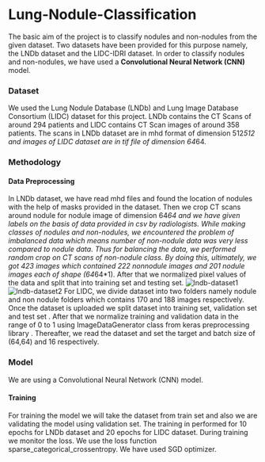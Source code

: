 # Lung-Nodule-Classification
The basic aim of the project is to classify nodules and non-nodules from the given dataset. Two datasets have been provided for this purpose namely, the LNDb dataset and the LIDC-IDRI dataset. In order to classify nodules and non-nodules, we have used a **Convolutional Neural Network (CNN)** model.

### Dataset
We used the Lung Nodule Database (LNDb) and Lung Image Database Consortium (LIDC) dataset for this project. LNDb contains the CT Scans of around 294 patients and LIDC contains CT Scan images of around 358 patients.
The scans in LNDb dataset are in mhd format of dimension 512*512 and images of LIDC dataset are in tif file of dimension 64*64.

### Methodology

#### Data Preprocessing
In LNDb dataset, we have read mhd files and found the location of nodules with the help of masks provided in the dataset. Then we crop CT scans around nodule for nodule image of dimension 64*64 and we have given labels on the basis of data provided in csv by radiologists. While making classes of nodules and non-nodules, we encountered the problem of imbalanced data which means number of non-nodule data was very less compared to nodule data. Thus for balancing the data, we performed random crop on CT scans of non-nodule class. By doing this, ultimately, we got 423 images which contained 222 nonnodule images and 201 nodule images each of shape (64*64*1). After that we normalized pixel values of the data and split that into training set and testing set.
![lndb-dataset1](https://user-images.githubusercontent.com/55773147/178032439-a096b426-eb35-4728-b1fc-1b5279bcbd39.png)
![lndb-dataset2](https://user-images.githubusercontent.com/55773147/178032497-41545a29-52e0-4773-b557-f8a29f26bfbe.png)
For LIDC, we divide dataset into two folders namely nodule and non nodule folders which contains 170 and 188 images respectively. Once the dataset is uploaded we split dataset into training set, validation set and test set . After that we normalize training and validation data in the range of 0 to 1 using ImageDataGenerator class from keras preprocessing library . Thereafter, we read the dataset and set the target and batch size of (64,64) and 16 respectively.

### Model
We are using a Convolutional Neural Network (CNN) model. 
#### Training
For training the model we will take the dataset from train set and also we are validating the model using validation set. The training in performed for 10 epochs for LNDb dataset and 20 epochs for LIDC dataset. During training we monitor the loss. We use the loss function sparse_categorical_crossentropy. We have used SGD optimizer.
